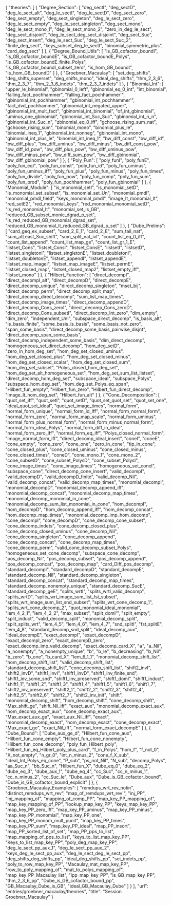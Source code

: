{
    "theories": [
        {
            "Degree_Section": [
                "deg_sectI",
                "deg_sectD",
                "deg_le_sect_alt",
                "deg_le_sectI",
                "deg_le_sectD",
                "deg_sect_zero",
                "deg_sect_empty",
                "deg_sect_singleton",
                "deg_le_sect_zero",
                "deg_le_sect_empty",
                "deg_le_sect_singleton",
                "deg_sect_mono",
                "deg_le_sect_mono_1",
                "deg_le_sect_mono_2",
                "zero_in_deg_le_sect",
                "deg_sect_disjoint",
                "deg_le_sect_deg_sect_disjoint",
                "deg_sect_Suc",
                "deg_sect_insert",
                "deg_le_sect_Suc",
                "deg_le_sect_Suc_2",
                "finite_deg_sect",
                "keys_subset_deg_le_sectI",
                "binomial_symmetric_plus",
                "card_deg_sect"
            ]
        },
        {
            "Degree_Bound_Utils": [
                "is_GB_cofactor_boundI",
                "is_GB_cofactor_boundE",
                "is_GB_cofactor_boundE_Polys",
                "is_GB_cofactor_boundE_finite_Polys",
                "is_GB_cofactor_boundI_subset_zero",
                "is_hom_GB_boundI",
                "is_hom_GB_boundD"
            ]
        },
        {
            "Groebner_Macaulay": [
                "set_deg_shifts",
                "deg_shifts_superset",
                "deg_shifts_mono",
                "ideal_deg_shifts",
                "thm_2_3_6",
                "thm_2_3_7",
                "thm_2_3_6_indets",
                "thm_2_3_7_indets"
            ]
        },
        {
            "Binomial_Int": [
                "upper_le_binomial",
                "gbinomial_0_left",
                "gbinomial_eq_0_int",
                "int_binomial",
                "falling_fact_pochhammer",
                "falling_fact_pochhammer'",
                "gbinomial_int_pochhammer",
                "gbinomial_int_pochhammer'",
                "fact_dvd_pochhammer",
                "gbinomial_int_negated_upper",
                "gbinomial_int_mult_fact",
                "gbinomial_int_binomial",
                "of_int_gbinomial",
                "uminus_one_gbinomial",
                "gbinomial_int_Suc_Suc",
                "gbinomial_int_n_n",
                "gbinomial_int_Suc_n",
                "zbinomial_eq_0_iff",
                "gchoose_rising_sum_nat",
                "gchoose_rising_sum",
                "binomial_mono",
                "binomial_plus_le",
                "binomial_ineq_1",
                "gbinomial_int_nonneg",
                "gbinomial_int_mono",
                "gbinomial_int_plus_le",
                "binomial_int_ineq_1",
                "bw_diff_const",
                "bw_diff_id",
                "bw_diff_plus",
                "bw_diff_uminus",
                "bw_diff_minus",
                "bw_diff_const_pow",
                "bw_diff_id_pow",
                "bw_diff_plus_pow",
                "bw_diff_uminus_pow",
                "bw_diff_minus_pow",
                "bw_diff_sum_pow",
                "bw_diff_gbinomial",
                "bw_diff_gbinomial_pow"
            ]
        },
        {
            "Poly_Fun": [
                "poly_funI",
                "poly_funE",
                "poly_fun_eqI",
                "poly_fun_const",
                "poly_fun_id",
                "poly_fun_uminus",
                "poly_fun_uminus_iff",
                "poly_fun_plus",
                "poly_fun_minus",
                "poly_fun_times",
                "poly_fun_divide",
                "poly_fun_pow",
                "poly_fun_comp",
                "poly_fun_sum",
                "poly_fun_prod",
                "poly_fun_pochhammer",
                "poly_fun_gbinomial"
            ]
        },
        {
            "Monomial_Module": [
                "is_monomial_setI",
                "is_monomial_setD",
                "is_monomial_set_subset",
                "is_monomial_set_Un",
                "monomial_pmdl",
                "monomial_pmdl_field",
                "keys_monomial_pmdl",
                "image_lt_monomial_lt",
                "red_setE2",
                "red_monomial_keys",
                "red_monomial_monomial_setD",
                "is_red_monomial_lt",
                "monomial_set_is_GB",
                "reduced_GB_subset_monic_dgrad_p_set",
                "is_red_reduced_GB_monomial_dgrad_set",
                "reduced_GB_monomial_lt_reduced_GB_dgrad_p_set"
            ]
        },
        {
            "Dube_Prelims": [
                "card_geq_ex_subset",
                "card_2_E_1",
                "card_2_E",
                "sum_tail_nat",
                "sum_atLeast_Suc_shift",
                "sum_split_nat_ivl",
                "count_list_eq_0_iff",
                "count_list_append",
                "count_list_map_ge",
                "count_list_gr_1_E",
                "listset_Cons",
                "listset_ConsI",
                "listset_ConsE",
                "listsetI",
                "listsetD",
                "listset_singletonI",
                "listset_singletonE",
                "listset_doubletonI",
                "listset_doubletonE",
                "listset_appendI",
                "listset_appendE",
                "listset_map_imageI",
                "listset_map_imageE",
                "listset_permE",
                "listset_closed_map",
                "listset_closed_map2",
                "listset_empty_iff",
                "listset_mono"
            ]
        },
        {
            "Hilbert_Function": [
                "direct_decompI",
                "direct_decompI_alt",
                "direct_decompD",
                "direct_decompE",
                "direct_decomp_unique",
                "direct_decomp_singleton",
                "mset_bij",
                "direct_decomp_perm",
                "direct_decomp_split_map",
                "direct_decomp_direct_decomp",
                "sum_list_map_times",
                "direct_decomp_image_times",
                "direct_decomp_appendD",
                "direct_decomp_Cons_zeroI",
                "direct_decomp_Cons_zeroD",
                "direct_decomp_Cons_subsetI",
                "direct_decomp_Int_zero",
                "dim_empty",
                "dim_zero",
                "independent_UnI",
                "subspace_direct_decomp",
                "is_basis_alt",
                "is_basis_finite",
                "some_basis_is_basis",
                "some_basis_not_zero",
                "span_some_basis",
                "direct_decomp_some_basis_pairwise_disjnt",
                "direct_decomp_span_some_basis",
                "direct_decomp_independent_some_basis",
                "dim_direct_decomp",
                "homogeneous_set_direct_decomp",
                "hom_deg_setD",
                "zero_in_hom_deg_set",
                "hom_deg_set_closed_uminus",
                "hom_deg_set_closed_plus",
                "hom_deg_set_closed_minus",
                "hom_deg_set_closed_scalar",
                "hom_deg_set_closed_sum",
                "hom_deg_set_subset",
                "Polys_closed_hom_deg_set",
                "hom_deg_set_alt_homogeneous_set",
                "hom_deg_set_sum_list_listset",
                "direct_decomp_hom_deg_set",
                "subspace_ideal",
                "subspace_Polys",
                "subspace_hom_deg_set",
                "hom_deg_set_Polys_eq_span",
                "Hilbert_fun_empty",
                "Hilbert_fun_zero",
                "Hilbert_fun_direct_decomp",
                "image_lt_hom_deg_set",
                "Hilbert_fun_alt"
            ]
        },
        {
            "Cone_Decomposition": [
                "quot_set_iff",
                "quot_setI",
                "quot_setD",
                "quot_set_quot_set",
                "quot_set_one",
                "ideal_quot_set_ideal",
                "quot_set_image_times",
                "normal_form",
                "normal_form_unique",
                "normal_form_id_iff",
                "normal_form_normal_form",
                "normal_form_zero",
                "normal_form_map_scale",
                "normal_form_uminus",
                "normal_form_plus_normal_form",
                "normal_form_minus_normal_form",
                "normal_form_ideal_Polys",
                "normal_form_diff_in_ideal",
                "normal_form_zero_iff",
                "normal_form_eq_iff",
                "Polys_closed_normal_form",
                "image_normal_form_iff",
                "direct_decomp_ideal_insert",
                "coneI",
                "coneE",
                "cone_empty",
                "cone_zero",
                "cone_one",
                "zero_in_cone",
                "tip_in_cone",
                "cone_closed_plus",
                "cone_closed_uminus",
                "cone_closed_minus",
                "cone_closed_times",
                "coneD",
                "cone_mono_1",
                "cone_mono_2",
                "cone_subsetD",
                "cone_subset_PolysD",
                "cone_subset_PolysI",
                "cone_image_times",
                "cone_image_times'",
                "homogeneous_set_coneI",
                "subspace_cone",
                "direct_decomp_cone_insert",
                "valid_decompI",
                "valid_decompD",
                "valid_decompD_finite",
                "valid_decomp_Nil",
                "valid_decomp_concat",
                "valid_decomp_map_times",
                "monomial_decompI",
                "monomial_decompD",
                "monomial_decomp_append_iff",
                "monomial_decomp_concat",
                "monomial_decomp_map_times",
                "monomial_decomp_monomial_in_cone",
                "monomial_decomp_sum_list_monomial_in_cone",
                "hom_decompI",
                "hom_decompD",
                "hom_decomp_append_iff",
                "hom_decomp_concat",
                "hom_decomp_map_times",
                "monomial_decomp_imp_hom_decomp",
                "cone_decompI",
                "cone_decompD",
                "cone_decomp_cone_subset",
                "cone_decomp_indets",
                "cone_decomp_closed_plus",
                "cone_decomp_closed_uminus",
                "cone_decomp_Nil",
                "cone_decomp_singleton",
                "cone_decomp_append",
                "cone_decomp_concat",
                "cone_decomp_map_times",
                "cone_decomp_perm",
                "valid_cone_decomp_subset_Polys",
                "homogeneous_set_cone_decomp",
                "subspace_cone_decomp",
                "pos_decomp_Nil",
                "pos_decomp_subset",
                "pos_decomp_append",
                "pos_decomp_concat",
                "pos_decomp_map",
                "card_Diff_pos_decomp",
                "standard_decompI",
                "standard_decompD",
                "standard_decompE",
                "standard_decomp_Nil",
                "standard_decomp_singleton",
                "standard_decomp_concat",
                "standard_decomp_map_times",
                "standard_decomp_nonempty_unique",
                "standard_decomp_SucE",
                "standard_decomp_geE",
                "splits_wrtI",
                "splits_wrtI_valid_decomp",
                "splits_wrtD",
                "splits_wrt_image_sum_list_fst_subset",
                "splits_wrt_image_sum_list_snd_subset",
                "splits_wrt_cone_decomp_1",
                "splits_wrt_cone_decomp_2",
                "quot_monomial_ideal_monomial",
                "lem_4_2_1",
                "lem_4_2_2",
                "max_subset",
                "split_domI'",
                "split_empty",
                "split_induct",
                "valid_decomp_split",
                "monomial_decomp_split",
                "split_splits_wrt",
                "lem_4_5",
                "lem_4_6",
                "lem_4_7",
                "snd_splitI",
                "fst_splitE",
                "lem_4_8",
                "standard_decomp_snd_split",
                "ideal_decomp_aux",
                "ideal_decompE",
                "exact_decompI",
                "exact_decompD",
                "exact_decompI_zero",
                "exact_decompD_zero",
                "exact_decomp_imp_valid_decomp",
                "exact_decomp_card_X",
                "𝖺",
                "𝖺_Nil",
                "𝖺_nonempty",
                "𝖺_nonempty_unique",
                "𝖻",
                "𝖻_le",
                "𝖻_decreasing",
                "𝖻_Nil",
                "𝖻_zero",
                "𝖻_one",
                "𝖻_card_X",
                "lem_6_1_1",
                "monomial_decomp_shift_list",
                "hom_decomp_shift_list",
                "valid_decomp_shift_list",
                "standard_decomp_shift_list",
                "cone_decomp_shift_list",
                "shift2_invI",
                "shift2_invD",
                "shift1_invI",
                "shift1_invD",
                "shift1_inv_finite_snd",
                "shift1_inv_some_snd",
                "shift1_inv_preserved",
                "shift1_domI",
                "shift1_induct",
                "shift1_1",
                "shift1_2",
                "shift1_3",
                "shift1_4",
                "shift1_5",
                "shift1_6",
                "shift1_7",
                "shift2_inv_preserved",
                "shift2_1",
                "shift2_2",
                "shift2_3",
                "shift2_4",
                "shift2_5",
                "shift2_6",
                "shift2_7",
                "shift2_inv_init",
                "shift",
                "monomial_decomp_shift",
                "hom_decomp_shift",
                "cone_decomp_shift",
                "Max_shift_ge",
                "shift_Nil_iff",
                "exact_aux",
                "monomial_decomp_exact_aux",
                "hom_decomp_exact_aux",
                "cone_decomp_exact_aux",
                "Max_exact_aux_ge",
                "exact_aux_Nil_iff",
                "exact",
                "monomial_decomp_exact",
                "hom_decomp_exact",
                "cone_decomp_exact",
                "Max_exact_ge",
                "exact_Nil_iff",
                "normal_form_exact_decompE"
            ]
        },
        {
            "Dube_Bound": [
                "Dube_aux_ge_d",
                "Hilbert_fun_cone_aux",
                "Hilbert_fun_cone_empty",
                "Hilbert_fun_cone_nonempty",
                "Hilbert_fun_cone_decomp",
                "poly_fun_Hilbert_poly",
                "Hilbert_fun_eq_Hilbert_poly_plus_card",
                "f_in_Polys",
                "hom_f",
                "f_not_0",
                "X_not_empty",
                "n_gr_0",
                "int_n_minus_2",
                "cone_f_X_sub",
                "ideal_Int_Polys_eq_cone",
                "P_sub",
                "ps_not_Nil",
                "N_sub",
                "decomp_Polys",
                "aa_Suc_n",
                "bb_Suc_n",
                "Hilbert_fun_X",
                "dube_eq_0",
                "dube_eq_2",
                "dube_eq_3",
                "dube_aux_1",
                "dube_eq_4",
                "cc_Suc",
                "cc_n_minus_1",
                "cc_n_minus_2",
                "cc_Suc_le",
                "Dube_aux",
                "Dube_is_GB_cofactor_bound",
                "Dube_is_GB_cofactor_bound_explicit"
            ]
        },
        {
            "Groebner_Macaulay_Examples": [
                "remdups_wrt_rev_notin",
                "distinct_remdups_wrt_rev",
                "map_of_remdups_wrt_rev'",
                "inj_PP",
                "inj_mapping_of",
                "mapping_of_comp_PP",
                "map_key_PP_mapping_of",
                "map_key_mapping_of_PP",
                "lookup_map_key_PP",
                "keys_map_key_PP",
                "map_key_PP_zero_iff",
                "map_key_PP_uminus",
                "map_key_PP_minus",
                "map_key_PP_monomial",
                "map_key_PP_one",
                "map_key_PP_monom_mult_punit",
                "map_key_PP_times",
                "map_key_PP_sum",
                "map_key_PP_ideal",
                "map_PP_insort",
                "map_PP_sorted_list_of_set",
                "map_PP_pps_to_list",
                "map_mapping_of_pps_to_list",
                "keys_to_list_map_key_PP",
                "Keys_to_list_map_key_PP",
                "poly_deg_map_key_PP",
                "deg_le_sect_pp_aux_1",
                "deg_le_sect_pp_aux_2",
                "keys_deg_le_sect_pp_aux",
                "deg_le_sect_deg_le_sect_pp",
                "deg_shifts_deg_shifts_pp",
                "ideal_deg_shifts_pp",
                "set_indets_pp",
                "poly_to_row_map_key_PP",
                "Macaulay_mat_map_key_PP",
                "row_to_poly_mapping_of",
                "mat_to_polys_mapping_of",
                "map_key_PP_Macaulay_list",
                "lpp_map_key_PP",
                "is_GB_map_key_PP",
                "thm_2_3_6_pp",
                "Dube_is_GB_cofactor_bound_pp",
                "GB_Macaulay_Dube_is_GB",
                "ideal_GB_Macaulay_Dube"
            ]
        }
    ],
    "url": "entries/groebner_macaulay/theories",
    "title": "Session Groebner_Macaulay"
}